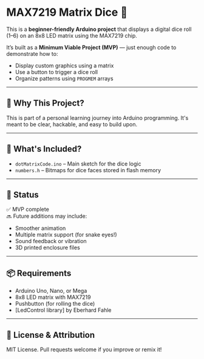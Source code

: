 # MAX7219 Matrix Dice 🎲

This is a **beginner-friendly Arduino project** that displays a digital dice roll (1–6) on an 8x8 LED matrix using the MAX7219 chip.

It’s built as a **Minimum Viable Project (MVP)** — just enough code to demonstrate how to:

- Display custom graphics using a matrix
- Use a button to trigger a dice roll
- Organize patterns using `PROGMEM` arrays

---

## 🧠 Why This Project?

This is part of a personal learning journey into Arduino programming. It's meant to be clear, hackable, and easy to build upon.

---

## 🔧 What's Included?

- `dotMatrixCode.ino` – Main sketch for the dice logic
- `numbers.h` – Bitmaps for dice faces stored in flash memory

---

## 🧪 Status

✅ MVP complete  
🔜 Future additions may include:
- Smoother animation
- Multiple matrix support (for snake eyes!)
- Sound feedback or vibration
- 3D printed enclosure files

---

## 📦 Requirements

- Arduino Uno, Nano, or Mega
- 8x8 LED matrix with MAX7219
- Pushbutton (for rolling the dice)
- [LedControl library] by Eberhard Fahle

---

## 👋 License & Attribution

MIT License.
Pull requests welcome if you improve or remix it!
